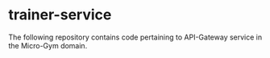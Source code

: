 # trainer-service
The following repository contains code pertaining to API-Gateway service in the Micro-Gym domain.
